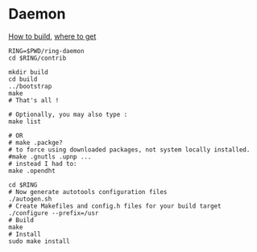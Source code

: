 # Daemon

[How to build](https://tuleap.ring.cx/wiki/index.php?group_id=101&pagename=2.a-i+Build+Ring+daemon+on+Linux), 
[where to get](https://gerrit-ring.savoirfairelinux.com/#/admin/projects/ring-daemon)

    RING=$PWD/ring-daemon
    cd $RING/contrib

    mkdir build
    cd build
    ../bootstrap
    make
    # That's all !

    # Optionally, you may also type :
    make list

    # OR
    # make .packge?
    # to force using downloaded packages, not system locally installed.
    #make .gnutls .upnp ...
    # instead I had to:
    make .opendht
    
    cd $RING
    # Now generate autotools configuration files
    ./autogen.sh
    # Create Makefiles and config.h files for your build target
    ./configure --prefix=/usr
    # Build
    make
    # Install
    sudo make install

